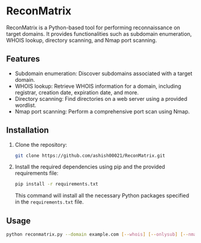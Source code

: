 # ReconMatrix

ReconMatrix is a Python-based tool for performing reconnaissance on target domains. It provides functionalities such as subdomain enumeration, WHOIS lookup, directory scanning, and Nmap port scanning.

## Features

- Subdomain enumeration: Discover subdomains associated with a target domain.
- WHOIS lookup: Retrieve WHOIS information for a domain, including registrar, creation date, expiration date, and more.
- Directory scanning: Find directories on a web server using a provided wordlist.
- Nmap port scanning: Perform a comprehensive port scan using Nmap.

## Installation

1. Clone the repository:

    ```bash
    git clone https://github.com/ashish00021/ReconMatrix.git
    ```

2. Install the required dependencies using pip and the provided requirements file:

    ```bash
    pip install -r requirements.txt
    ```

    This command will install all the necessary Python packages specified in the `requirements.txt` file.

## Usage

```bash
python reconmatrix.py --domain example.com [--whois] [--onlysub] [--nmap] [--direc]
```

